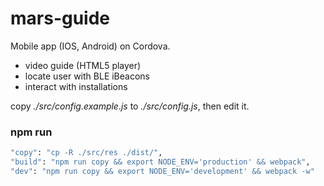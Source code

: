 # mars-guide
Mobile app (IOS, Android) on Cordova.
- video guide (HTML5 player)
- locate user with BLE iBeacons
- interact with installations

copy  *./src/config.example.js* to *./src/config.js*, then edit it.

### npm run
```sh
"copy": "cp -R ./src/res ./dist/",
"build": "npm run copy && export NODE_ENV='production' && webpack",
"dev": "npm run copy && export NODE_ENV='development' && webpack -w"
````